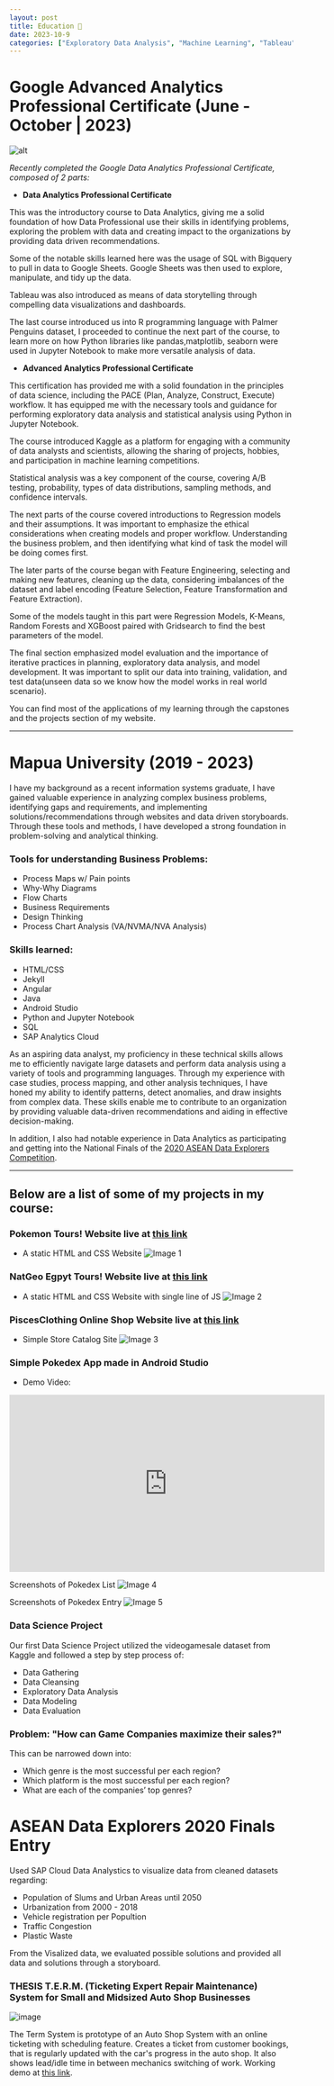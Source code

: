 ```yaml
---
layout: post
title: Education 🌱
date: 2023-10-9
categories: ["Exploratory Data Analysis", "Machine Learning", "Tableau", "Web Development","SLDC", "Quality Improvement", "Anrdoid Studio"]
---
```


# Google Advanced Analytics Professional Certificate (June - October | 2023)

![alt](https://i.ibb.co/BGLtbkB/badge.png)

*Recently completed the Google Data Analytics Professional Certificate, composed of 2 parts:* 

- **Data Analytics Professional Certificate** 

This was the introductory course to Data Analytics, giving me a solid foundation of how Data Professional use their skills in identifying problems, exploring the problem with data and creating impact to the organizations by providing data driven recommendations. 

Some of the notable skills learned here was the usage of SQL with Bigquery to pull in data to Google Sheets. Google Sheets was then used to explore, manipulate, and tidy up the data. 

Tableau was also introduced as means of data storytelling through compelling data visualizations and dashboards.

The last course introduced us into R programming language with Palmer Penguins dataset, I proceeded to continue the next part of the course, to learn more on how Python libraries like pandas,matplotlib, seaborn were used in Jupyter Notebook to make more versatile analysis of data.

- **Advanced Analytics Professional Certificate** 

This certification has provided me with a solid foundation in the principles of data science, including the PACE (Plan, Analyze, Construct, Execute) workflow. It has equipped me with the necessary tools and guidance for performing exploratory data analysis and statistical analysis using Python in Jupyter Notebook.

The course introduced Kaggle as a platform for engaging with a community of data analysts and scientists, allowing the sharing of projects, hobbies, and participation in machine learning competitions.

Statistical analysis was a key component of the course, covering A/B testing, probability, types of data distributions, sampling methods, and confidence intervals.

The next parts of the course covered introductions to Regression models and their assumptions. It was important to emphasize the ethical considerations when creating models and proper workflow. Understanding the business problem, and then identifying what kind of task the model will be doing comes first.

The later parts of the course began with Feature Engineering, selecting and making new features, cleaning up the data, considering imbalances of the dataset and label encoding (Feature Selection,  Feature Transformation and Feature Extraction).

Some of the models taught in this part were Regression Models, K-Means, Random Forests and XGBoost paired with Gridsearch to find the best parameters of the model.

The final section emphasized model evaluation and the importance of iterative practices in planning, exploratory data analysis, and model development. It was important to split our data into training, validation, and test data(unseen data so we know how the model works in real world scenario). 

You can find most of the applications of my learning through the capstones and the projects section of my website. 

---

# Mapua University (2019 - 2023)

I have my background as a recent information systems graduate, I have gained valuable experience in analyzing complex business problems, identifying gaps and requirements, and implementing solutions/recommendations through websites and data driven storyboards. Through these tools and methods, I have developed a strong foundation in problem-solving and analytical thinking.


### Tools for understanding Business Problems:

- Process Maps w/ Pain points
- Why-Why Diagrams
- Flow Charts
- Business Requirements 
- Design Thinking 
- Process Chart Analysis (VA/NVMA/NVA Analysis)
 
### Skills learned:

- HTML/CSS
- Jekyll
- Angular
- Java 
- Android Studio
- Python and Jupyter Notebook
- SQL 
- SAP Analytics Cloud

As an aspiring data analyst, my proficiency in these technical skills allows me to efficiently navigate large datasets and perform data analysis using a variety of tools and programming languages. Through my experience with case studies, process mapping, and other analysis techniques, I have honed my ability to identify patterns, detect anomalies, and draw insights from complex data. These skills enable me to contribute to an organization by providing valuable data-driven recommendations and aiding in effective decision-making.

In addition, I also had notable experience in Data Analytics as participating and getting into the National Finals of the [2020 ASEAN Data Explorers Competition](#asean-data-explorers-2020-finals-entry). 

---

## Below are a list of some of my projects in my course:

### Pokemon Tours! Website live at [this link](https://davidquindoza.github.io/pokemontours/)
- A static HTML and CSS Website
![Image 1](https://i.ibb.co/7RkHpX7/Pokemon.png)

### NatGeo Egpyt Tours! Website live at [this link](https://davidquindoza.github.io/natgeo_expeditions/index.html)
- A static HTML and CSS Website with single line of JS
![Image 2](https://i.ibb.co/BzmtC5G/Egypt.png)

### PiscesClothing Online Shop Website live at [this link](https://davidquindoza.github.io/piscesclothing-/index.html)
- Simple Store Catalog Site
![Image 3](https://i.ibb.co/sKtLVVm/Pisces.png)

### Simple Pokedex App made in Android Studio
-  Demo Video:
 <iframe width="560" height="315" src="https://www.youtube.com/embed/xwCH2GPgb1I" frameborder="0" allowfullscreen></iframe>

Screenshots of Pokedex List
![Image 4](https://i.ibb.co/kymvvkj/Pokedex.png)

Screenshots of Pokedex Entry
![Image 5](https://i.ibb.co/FX6nJT6/Pokedex-2.png)

### Data Science Project
Our first Data Science Project utilized the videogamesale dataset from Kaggle and followed a step by step process of:

- Data Gathering
- Data Cleansing
- Exploratory Data Analysis
- Data Modeling 
- Data Evaluation

### Problem: "How can Game Companies maximize their sales?"

This can be narrowed down into:
- Which genre is the most successful per each region?
- Which platform is the most successful per each region?
- What are each of the companies’ top genres? 

<object data="{{ site.url }}{{ site.baseurl }}/pdfs/dataScienceproject.pdf" width="600" height="600" type="application/pdf">
</object>


# ASEAN Data Explorers 2020 Finals Entry
Used SAP Cloud Data Analystics to visualize data from cleaned datasets regarding:

- Population of Slums and Urban Areas until 2050
- Urbanization from 2000 - 2018
- Vehicle registration per Popultion
- Traffic Congestion
- Plastic Waste

From the Visalized data, we evaluated possible solutions and provided all data and solutions through a storyboard.

<object data="{{ site.url }}{{ site.baseurl }}/pdfs/aseandata.pdf" width="900" height="600" type="application/pdf">
</object>

### THESIS T.E.R.M. (Ticketing Expert Repair Maintenance) System for Small and Midsized Auto Shop Businesses

![image](https://i.ibb.co/bKfw6Ly/TERM.png)

The Term System is prototype of an Auto Shop System with an online ticketing with scheduling feature. Creates a ticket from customer bookings, that is regularly updated with the car's progress in the auto shop. It also shows lead/idle time in between mechanics switching of work. Working demo at [this link](https://term-system.web.app/).